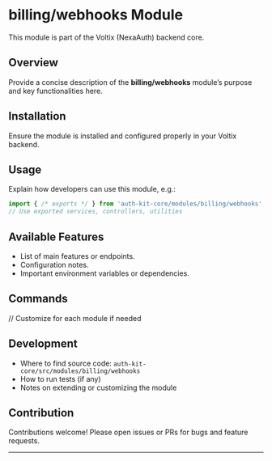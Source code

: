 # billing/webhooks Module

This module is part of the Voltix (NexaAuth) backend core.

## Overview

Provide a concise description of the **billing/webhooks** module’s purpose and key functionalities here.

## Installation

Ensure the module is installed and configured properly in your Voltix backend.

## Usage

Explain how developers can use this module, e.g.:

```ts
import { /* exports */ } from 'auth-kit-core/modules/billing/webhooks';
// Use exported services, controllers, utilities
```

## Available Features

- List of main features or endpoints.
- Configuration notes.
- Important environment variables or dependencies.

## Commands

// Customize for each module if needed

## Development

- Where to find source code: `auth-kit-core/src/modules/billing/webhooks`
- How to run tests (if any)
- Notes on extending or customizing the module

## Contribution

Contributions welcome! Please open issues or PRs for bugs and feature requests.

---
